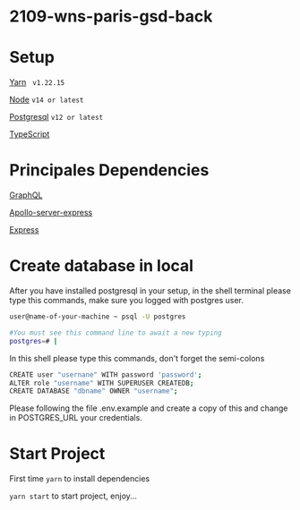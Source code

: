 # 2109-wns-paris-gsd-back

# Setup

[Yarn](https://classic.yarnpkg.com/lang/en/docs/install/#debian-stable) ` v1.22.15`

[Node](https://nodejs.org/en/) `v14 or latest`

[Postgresql](https://www.postgresql.org/download/) `v12 or latest`

[TypeScript](https://www.typescriptlang.org/)

# Principales Dependencies

[GraphQL](https://graphql.org/)

[Apollo-server-express](https://www.apollographql.com/docs/apollo-server/integrations/middleware/#apollo-server-express)

[Express](http://expressjs.com/)

# Create database in local

After you have installed postgresql in your setup, in the shell terminal please type this commands, make sure you logged with postgres user.

```bash
user@name-of-your-machine ~ psql -U postgres

#You must see this command line to await a new typing
postgres=# |
```

In this shell please type this commands, don't forget the semi-colons

```bash
CREATE user "usernane" WITH password 'password';
ALTER role "username" WITH SUPERUSER CREATEDB;
CREATE DATABASE "dbname" OWNER "username";
```

Please following the file .env.example and create a copy of this and change in POSTGRES_URL your credentials.

# Start Project

First time `yarn` to install dependencies

`yarn start` to start project, enjoy...
